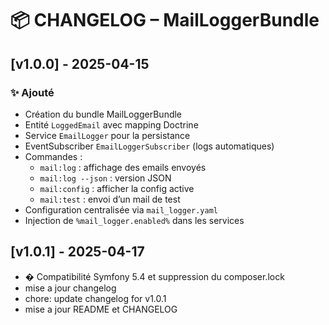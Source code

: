 # 📦 CHANGELOG – MailLoggerBundle

## [v1.0.0] - 2025-04-15

### ✨ Ajouté

- Création du bundle MailLoggerBundle
- Entité `LoggedEmail` avec mapping Doctrine
- Service `EmailLogger` pour la persistance
- EventSubscriber `EmailLoggerSubscriber` (logs automatiques)
- Commandes :
  - `mail:log` : affichage des emails envoyés
  - `mail:log --json` : version JSON
  - `mail:config` : afficher la config active
  - `mail:test` : envoi d’un mail de test
- Configuration centralisée via `mail_logger.yaml`
- Injection de `%mail_logger.enabled%` dans les services

## [v1.0.1] - 2025-04-17
- � Compatibilité Symfony 5.4 et suppression du composer.lock
- mise a jour changelog
- chore: update changelog for v1.0.1
- mise a jour README et CHANGELOG